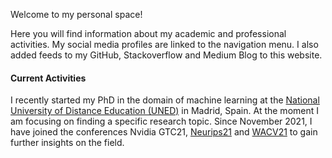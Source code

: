 Welcome to my personal space! 

Here you will find information about my academic and professional activities. 
My social media profiles are linked to the navigation menu. I also added feeds to my GitHub, Stackoverflow and Medium Blog to this website. 


#### Current Activities
I recently started my PhD in the domain of machine learning at the <a href="https://www.uned.es/universidad/inicio/en/" target="_blank">National University of Distance Education (UNED)</a> in Madrid, Spain.
At the moment I am focusing on finding a specific research topic. Since November 2021, I have joined the conferences Nvidia GTC21, <a href="https://nips.cc/Conferences/2021" target="_blank">Neurips21</a> 
and <a href="https://wacv2021.thecvf.com/home" target="_blank">WACV21</a> to gain further insights on the field.
